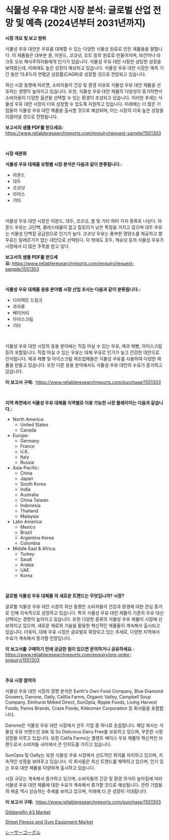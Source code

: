 <p><h1>식물성 우유 대안 시장 분석: 글로벌 산업 전망 및 예측 (2024년부터 2031년까지)</h1></p><p><strong>시장 개요 및 보고 범위</strong></p>
<p><p>식물성 우유 대안은 우유를 대체할 수 있는 다양한 식물성 원료로 만든 제품들을 말합니다. 이 제품들은 대부분 콩, 아몬드, 코코넛, 오트 등의 원료로 만들어지며, 비건이나 라크토 오보 채식주의자들에게 인기가 있습니다. 식물성 우유 대안 시장은 상당한 성장을 보여왔는데, 미래에도 높은 성장이 예상되고 있습니다. 식물성 우유 대안 시장은 예측 기간 동안 13.8%의 연평균 성장률(CAGR)로 성장할 것으로 전망되고 있습니다. </p><p>최신 시장 동향에 따르면, 소비자들이 건강 및 환경 이유로 식물성 우유 대안 제품을 선호하는 경향이 높아지고 있습니다. 또한, 식물성 우유 대안 제품의 다양성이 증가하면서 소비자들이 다양한 옵션을 선택할 수 있는 환경이 조성되고 있습니다. 이러한 추세는 식물성 우유 대안 시장이 더욱 성장할 수 있도록 지원하고 있습니다. 미래에는 더 많은 기업들이 식물성 우유 대안 제품을 출시할 것으로 예상되며, 이는 시장의 더욱 높은 성장을 이끌어낼 것으로 전망됩니다.</p></p>
<p><strong>보고서의 샘플 PDF를 받으세요:</strong> <a href="https://www.reliableresearchreports.com/enquiry/request-sample/1551303">https://www.reliableresearchreports.com/enquiry/request-sample/1551303</a></p>
<p>&nbsp;</p>
<p><strong>시장 세분화</strong></p>
<p><strong>식물성 우유 대체품 유형별 시장 분석은 다음과 같이 분류됩니다.:</strong></p>
<p><ul><li>아몬드</li><li>대두</li><li>코코넛</li><li>라이스</li><li>기타</li></ul></p>
<p>&nbsp;</p>
<p><p>식물성 우유 대안 시장은 아몬드, 대두, 코코넛, 쌀 및 기타 여러 가지 종류로 나뉜다. 아몬드 우유는 고단백, 콜레스테롤이 없고 칼로리가 낮은 특징을 가지고 있으며 대두 우유는 식물성 단백질 공급원으로 인기가 높다. 코코넛 우유는 풍부한 영양소를 제공하고 쌀 우유는 알레르기가 없는 대안으로 선택된다. 이 밖에도 호두, 캐슈넛 등의 식물성 우유가 시장에서 더 많은 주목을 받고 있다.</p></p>
<p><strong>보고서의 샘플 PDF를 받으세요:</strong>&nbsp;<a href="https://www.reliableresearchreports.com/enquiry/request-sample/1551303">https://www.reliableresearchreports.com/enquiry/request-sample/1551303</a></p>
<p>&nbsp;</p>
<p><strong> 식물성 우유 대체품 응용 분야별 시장 산업 조사는 다음과 같이 분류됩니다.:</strong></p>
<p><ul><li>다이렉트 드링크</li><li>과자류</li><li>베이커리</li><li>아이스크림</li><li>기타</li></ul></p>
<p>&nbsp;</p>
<p><p>식물성 우유 대안 시장의 응용 분야에는 직접 마실 수 있는 우유, 제과 제빵, 아이스크림 등이 포함됩니다. 직접 마실 수 있는 우유는 대체 우유로 인기가 높고 건강한 대안으로 인식됩니다. 제과 제빵 및 아이스크림 제조업체들은 식물성 우유를 사용하여 다양한 제품을 만들고 있습니다. 또한 다른 응용 분야에서도 식물성 우유 대안의 수요가 증가하고 있습니다.</p></p>
<p><strong>이 보고서 구매:</strong>&nbsp; <a href="https://www.reliableresearchreports.com/purchase/1551303">https://www.reliableresearchreports.com/purchase/1551303</a></p>
<p>&nbsp;</p>
<p><strong>지역 측면에서 식물성 우유 대체품 지역별로 이용 가능한 시장 플레이어는 다음과 같습니다.:</strong></p>
<p><ul>
    <li>
        North America:
        <ul>
            <li>United States</li>
            <li>Canada</li>
        </ul>
    </li>
    <li>
        Europe:
        <ul>
            <li>Germany</li>
            <li>France</li>
            <li>U.K.</li>
            <li>Italy</li>
            <li>Russia</li>
        </ul>
    </li>
    <li>
        Asia-Pacific:
        <ul>
            <li>China</li>
            <li>Japan</li>
            <li>South Korea</li>
            <li>India</li>
            <li>Australia</li>
            <li>China Taiwan</li>
            <li>Indonesia</li>
            <li>Thailand</li>
            <li>Malaysia</li>
        </ul>
    </li>
    <li>
        Latin America:
        <ul>
            <li>Mexico</li>
            <li>Brazil</li>
            <li>Argentina Korea</li>
            <li>Colombia</li>
        </ul>
    </li>
    <li>
        Middle East & Africa:
        <ul>
            <li>Turkey</li>
            <li>Saudi</li>
            <li>Arabia</li>
            <li>UAE</li>
            <li>Korea</li>
        </ul>
    </li>
    </ul></p>
<p>&nbsp;</p>
<p><strong>글로벌 식물성 우유 대체품 의 새로운 트렌드는 무엇입니까? 시장?</strong></p>
<p><p>글로벌 식물성 우유 대안 시장의 최신 동향은 소비자들이 건강과 환경에 대한 관심 증가로 인해 지속적으로 성장하고 있습니다. 특히 식물성 우유 대안 제품이 기존의 우유 대신 선택되는 경향이 높아지고 있습니다. 또한 다양한 종류의 식물성 우유 제품이 시장에 선보여지고 있으며, 새로운 재료와 기술을 활용한 혁신적인 제품들이 계속해서 출시되고 있습니다. 더욱이, 대체 우유 시장은 글로벌로 확장되고 있는 추세로, 다양한 지역에서 수요가 계속해서 증가할 전망입니다.</p></p>
<p><strong>이 보고서를 구매하기 전에 궁금한 점이 있으면 문의하거나 공유하세요.</strong>- <a href="https://www.reliableresearchreports.com/enquiry/pre-order-enquiry/1551303">https://www.reliableresearchreports.com/enquiry/pre-order-enquiry/1551303</a></p>
<p>&nbsp;</p>
<p><strong>주요 시장 참여자</strong></p>
<p><p>식물성 우유 대안 시장의 경쟁 분석은 Earth's Own Food Company, Blue Diamond Growers, Danone, Oatly, Califia Farms, Organic Valley, Campbell Soup Company, Elmhurst Milked Direct, SunOpta, Ripple Foods, Living Harvest Foods, Panos Brands, Craze Foods, Kikkoman Corporation 등 회사들을 포함합니다. </p><p>Danone은 식물성 우유 대안 시장에서 선두 기업 중 하나로 손꼽힙니다. 해당 회사는 식물성 우유 브랜드인 Silk 및 So Delicious Dairy Free를 보유하고 있으며, 꾸준한 시장 성장을 이루고 있습니다. 또한 Califa Farms는 플랜트 베이스 우유 제품의 혁신적인 브랜드로서 소비자들 사이에서 큰 인지도를 가지고 있습니다. </p><p>SunOpta 및 Oatly는 또한 식물성 우유 시장에서 선도적인 위치를 차지하고 있으며, 지속적인 성장을 보여주고 있습니다. 이 회사들은 최신 트렌드를 채택하고 있으며, 인기 있는 우유 대안 제품을 다양하게 출시하고 있습니다. </p><p>시장 규모는 계속해서 증가하고 있으며, 소비자들의 건강 및 환경 의식이 높아짐에 따라 식물성 우유 대안 제품에 대한 수요가 계속해서 증가할 것으로 예상됩니다. 관련 기업들의 매출 역시 상승하는 추세를 보이고 있으며, 미래에 더 큰 성장이 기대됩니다.</p></p>
<p><strong>이 보고서 구매:</strong>&nbsp;&nbsp;<a href="https://www.reliableresearchreports.com/purchase/1551303">https://www.reliableresearchreports.com/purchase/1551303</a></p>
<p><p><a href="https://mire-aunt-385.notion.site/Gibberellin-A3-Market-Centers-on-Aspects-such-as-Market-Growth-Market-Share-Market-Opportunity-an-82d7e0b9e86f484fa5b64b2656601280">Gibberellin A3 Market</a></p><p><a href="https://github.com/BryceTownsendr/Market-Research-Report-List-4/blob/main/street-fitness-and-gym-equipment-market.md">Street Fitness and Gym Equipment Market</a></p><p><a href="https://github.com/ksxzwxabcuynh011/Market-Research-Report-List-1/blob/main/33083667565.md">レーザーゴーグル</a></p></p>
